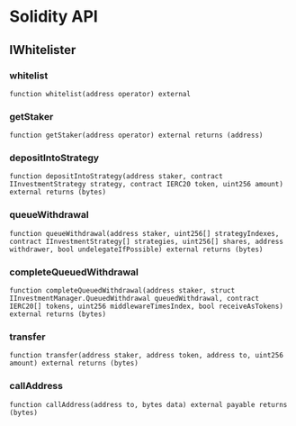 # Solidity API

## IWhitelister

### whitelist

```solidity
function whitelist(address operator) external
```

### getStaker

```solidity
function getStaker(address operator) external returns (address)
```

### depositIntoStrategy

```solidity
function depositIntoStrategy(address staker, contract IInvestmentStrategy strategy, contract IERC20 token, uint256 amount) external returns (bytes)
```

### queueWithdrawal

```solidity
function queueWithdrawal(address staker, uint256[] strategyIndexes, contract IInvestmentStrategy[] strategies, uint256[] shares, address withdrawer, bool undelegateIfPossible) external returns (bytes)
```

### completeQueuedWithdrawal

```solidity
function completeQueuedWithdrawal(address staker, struct IInvestmentManager.QueuedWithdrawal queuedWithdrawal, contract IERC20[] tokens, uint256 middlewareTimesIndex, bool receiveAsTokens) external returns (bytes)
```

### transfer

```solidity
function transfer(address staker, address token, address to, uint256 amount) external returns (bytes)
```

### callAddress

```solidity
function callAddress(address to, bytes data) external payable returns (bytes)
```

